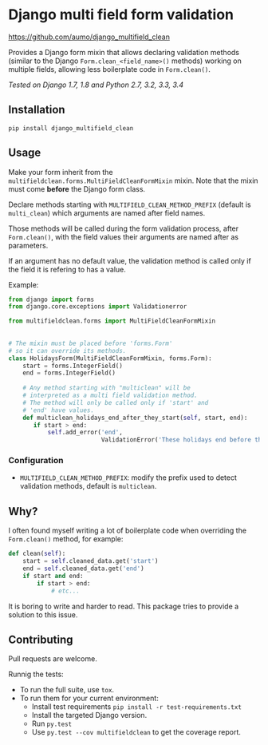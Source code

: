 # Django multi field form validation

<https://github.com/aumo/django_multifield_clean>

Provides a Django form mixin that allows declaring validation methods 
(similar to the Django `Form.clean_<field_name>()` methods) working on multiple 
fields, allowing less boilerplate code in `Form.clean()`.


*Tested on Django 1.7, 1.8 and Python 2.7, 3.2, 3.3, 3.4*


## Installation

`pip install django_multifield_clean`

## Usage

Make your form inherit from the `multifieldclean.forms.MultiFieldCleanFormMixin` mixin. Note that the mixin must come **before** the Django form class.


Declare methods starting with `MULTIFIELD_CLEAN_METHOD_PREFIX` (default is `multi_clean`) which arguments are named after field names.

Those methods will be called during the form validation process, after `Form.clean()`, with the field values their arguments are named after as parameters.

If an argument has no default value, the validation method is called only if the field it is refering to has a value.

Example:

```python
from django import forms
from django.core.exceptions import Validationerror

from multifieldclean.forms import MultiFieldCleanFormMixin
    
    
# The mixin must be placed before 'forms.Form'
# so it can override its methods.
class HolidaysForm(MultiFieldCleanFormMixin, forms.Form):
    start = forms.IntegerField()
    end = forms.IntegerField()
        
    # Any method starting with "multiclean" will be
    # interpreted as a multi field validation method.
    # The method will only be called only if 'start' and
    # 'end' have values.
    def multiclean_holidays_end_after_they_start(self, start, end):
       if start > end:
           self.add_error('end', 
                          ValidationError('These holidays end before they even start!'))
```
 

 
            
            
### Configuration

* `MULTIFIELD_CLEAN_METHOD_PREFIX`: modify the prefix used to detect validation methods, default is `multiclean`.

## Why?

I often found myself writing a lot of boilerplate code when overriding the `Form.clean()` method, for example:

```python
def clean(self):
    start = self.cleaned_data.get('start')
    end = self.cleaned_data.get('end')
    if start and end:
        if start > end:
            # etc...
```

It is boring to write and harder to read. This package tries to provide a solution to this issue.


## Contributing

Pull requests are welcome.

Runnig the tests:

* To run the full suite, use `tox`.
* To run them for your current environment:
  * Install test requirements `pip install -r test-requirements.txt`
  * Install the targeted Django version.
  * Run `py.test`
  * Use `py.test --cov multifieldclean` to get the coverage report.
